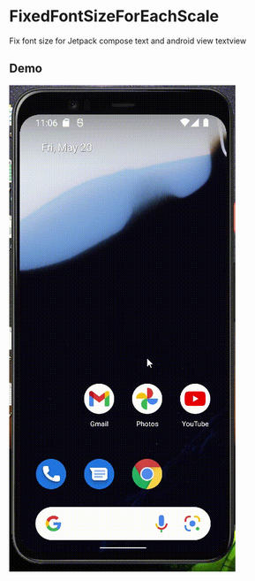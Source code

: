 # FixedFontSizeForEachScale
Fix font size for Jetpack compose text and android view textview

## Demo
![alt tag](https://github.com/rulerhao/FixedFontSizeForEachScale/blob/master/media/Demo.gif)
